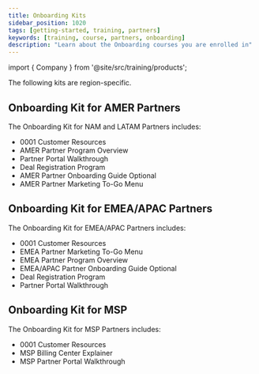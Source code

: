 ```yaml
---
title: Onboarding Kits
sidebar_position: 1020
tags: [getting-started, training, partners]
keywords: [training, course, partners, onboarding]
description: "Learn about the Onboarding courses you are enrolled in"
---
```


import { Company } from '@site/src/training/products';


The following kits are region-specific.

## <Company /> Onboarding Kit for AMER Partners

The <Company /> Onboarding Kit for NAM and LATAM Partners includes:

* 0001 <Company /> Customer Resources
* AMER <Company /> Partner Program Overview
* <Company /> Partner Portal Walkthrough
* <Company /> Deal Registration Program
* AMER <Company /> Partner Onboarding Guide Optional
* AMER <Company /> Partner Marketing To-Go Menu

## <Company /> Onboarding Kit for EMEA/APAC Partners

The <Company /> Onboarding Kit for EMEA/APAC Partners includes:

* 0001 <Company /> Customer Resources
* EMEA <Company /> Partner Marketing To-Go Menu
* EMEA <Company /> Partner Program Overview
* EMEA/APAC <Company /> Partner Onboarding Guide Optional
* <Company /> Deal Registration Program
* <Company /> Partner Portal Walkthrough

## <Company /> Onboarding Kit for MSP

The <Company /> Onboarding Kit for MSP Partners includes:

* 0001 <Company /> Customer Resources
* MSP Billing Center Explainer
* MSP Partner Portal Walkthrough
